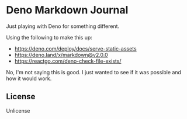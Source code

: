 # Deno Markdown Journal

Just playing with Deno for something different.

Using the following to make this up:
- https://deno.com/deploy/docs/serve-static-assets
- https://deno.land/x/markdown@v2.0.0
- https://reactgo.com/deno-check-file-exists/

No, I'm not saying this is good. I just wanted to see if it was possible and how it would work.

## License

Unlicense
